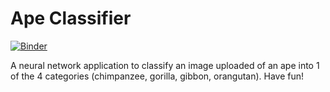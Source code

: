# Ape Classifier
[![Binder](https://mybinder.org/badge_logo.svg)](https://mybinder.org/v2/gh/MohammadUmarAsif/ApeClassifier/master?urlpath=%2Fvoila%2Frender%2FApeClassifier.ipynb)

A neural network application to classify an image uploaded of an ape into 1 of the 4 categories (chimpanzee, gorilla, gibbon, orangutan). Have fun!
